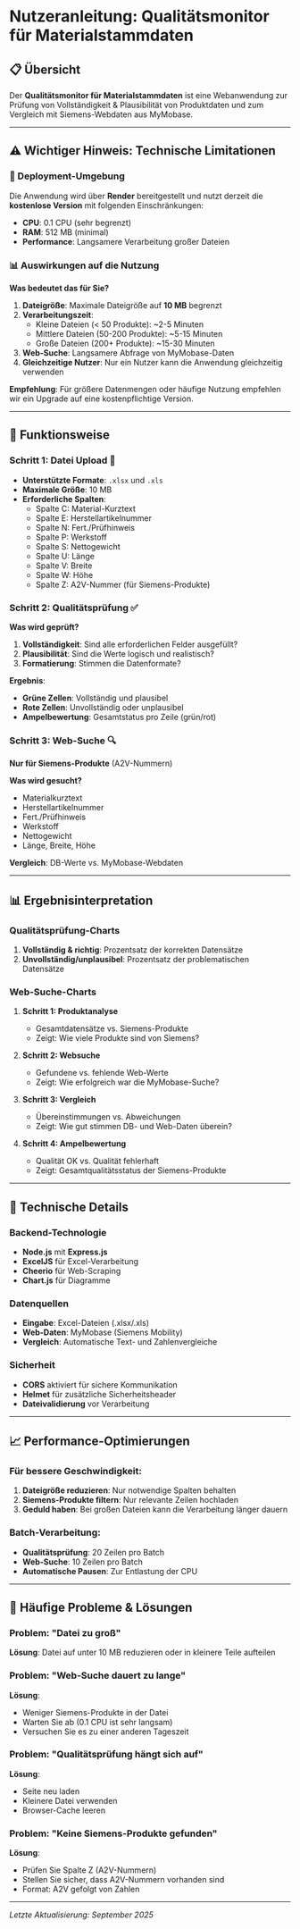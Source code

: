 # Nutzeranleitung: Qualitätsmonitor für Materialstammdaten

## 📋 Übersicht

Der **Qualitätsmonitor für Materialstammdaten** ist eine Webanwendung zur Prüfung von Vollständigkeit & Plausibilität von Produktdaten und zum Vergleich mit Siemens-Webdaten aus MyMobase.

---

## ⚠️ Wichtiger Hinweis: Technische Limitationen

### 🚀 Deployment-Umgebung
Die Anwendung wird über **Render** bereitgestellt und nutzt derzeit die **kostenlose Version** mit folgenden Einschränkungen:

- **CPU**: 0.1 CPU (sehr begrenzt)
- **RAM**: 512 MB (minimal)
- **Performance**: Langsamere Verarbeitung großer Dateien

### 📊 Auswirkungen auf die Nutzung

**Was bedeutet das für Sie?**

1. **Dateigröße**: Maximale Dateigröße auf **10 MB** begrenzt
2. **Verarbeitungszeit**: 
   - Kleine Dateien (< 50 Produkte): ~2-5 Minuten
   - Mittlere Dateien (50-200 Produkte): ~5-15 Minuten
   - Große Dateien (200+ Produkte): ~15-30 Minuten
3. **Web-Suche**: Langsamere Abfrage von MyMobase-Daten
4. **Gleichzeitige Nutzer**: Nur ein Nutzer kann die Anwendung gleichzeitig verwenden

**Empfehlung**: Für größere Datenmengen oder häufige Nutzung empfehlen wir ein Upgrade auf eine kostenpflichtige Version.

---

## 🎯 Funktionsweise

### Schritt 1: Datei Upload 📁
- **Unterstützte Formate**: `.xlsx` und `.xls`
- **Maximale Größe**: 10 MB
- **Erforderliche Spalten**: 
  - Spalte C: Material-Kurztext
  - Spalte E: Herstellartikelnummer
  - Spalte N: Fert./Prüfhinweis
  - Spalte P: Werkstoff
  - Spalte S: Nettogewicht
  - Spalte U: Länge
  - Spalte V: Breite
  - Spalte W: Höhe
  - Spalte Z: A2V-Nummer (für Siemens-Produkte)

### Schritt 2: Qualitätsprüfung ✅
**Was wird geprüft?**

1. **Vollständigkeit**: Sind alle erforderlichen Felder ausgefüllt?
2. **Plausibilität**: Sind die Werte logisch und realistisch?
3. **Formatierung**: Stimmen die Datenformate?

**Ergebnis**: 
- **Grüne Zellen**: Vollständig und plausibel
- **Rote Zellen**: Unvollständig oder unplausibel
- **Ampelbewertung**: Gesamtstatus pro Zeile (grün/rot)

### Schritt 3: Web-Suche 🔍
**Nur für Siemens-Produkte** (A2V-Nummern)

**Was wird gesucht?**
- Materialkurztext
- Herstellartikelnummer
- Fert./Prüfhinweis
- Werkstoff
- Nettogewicht
- Länge, Breite, Höhe

**Vergleich**: DB-Werte vs. MyMobase-Webdaten

---

## 📊 Ergebnisinterpretation

### Qualitätsprüfung-Charts
1. **Vollständig & richtig**: Prozentsatz der korrekten Datensätze
2. **Unvollständig/unplausibel**: Prozentsatz der problematischen Datensätze

### Web-Suche-Charts
1. **Schritt 1: Produktanalyse**
   - Gesamtdatensätze vs. Siemens-Produkte
   - Zeigt: Wie viele Produkte sind von Siemens?

2. **Schritt 2: Websuche**
   - Gefundene vs. fehlende Web-Werte
   - Zeigt: Wie erfolgreich war die MyMobase-Suche?

3. **Schritt 3: Vergleich**
   - Übereinstimmungen vs. Abweichungen
   - Zeigt: Wie gut stimmen DB- und Web-Daten überein?

4. **Schritt 4: Ampelbewertung**
   - Qualität OK vs. Qualität fehlerhaft
   - Zeigt: Gesamtqualitätsstatus der Siemens-Produkte

---

## 🔧 Technische Details

### Backend-Technologie
- **Node.js** mit **Express.js**
- **ExcelJS** für Excel-Verarbeitung
- **Cheerio** für Web-Scraping
- **Chart.js** für Diagramme

### Datenquellen
- **Eingabe**: Excel-Dateien (.xlsx/.xls)
- **Web-Daten**: MyMobase (Siemens Mobility)
- **Vergleich**: Automatische Text- und Zahlenvergleiche

### Sicherheit
- **CORS** aktiviert für sichere Kommunikation
- **Helmet** für zusätzliche Sicherheitsheader
- **Dateivalidierung** vor Verarbeitung

---

## 📈 Performance-Optimierungen

### Für bessere Geschwindigkeit:
1. **Dateigröße reduzieren**: Nur notwendige Spalten behalten
2. **Siemens-Produkte filtern**: Nur relevante Zeilen hochladen
3. **Geduld haben**: Bei großen Dateien kann die Verarbeitung länger dauern

### Batch-Verarbeitung:
- **Qualitätsprüfung**: 20 Zeilen pro Batch
- **Web-Suche**: 10 Zeilen pro Batch
- **Automatische Pausen**: Zur Entlastung der CPU

---

## 🚨 Häufige Probleme & Lösungen

### Problem: "Datei zu groß"
**Lösung**: Datei auf unter 10 MB reduzieren oder in kleinere Teile aufteilen

### Problem: "Web-Suche dauert zu lange"
**Lösung**: 
- Weniger Siemens-Produkte in der Datei
- Warten Sie ab (0.1 CPU ist sehr langsam)
- Versuchen Sie es zu einer anderen Tageszeit

### Problem: "Qualitätsprüfung hängt sich auf"
**Lösung**:
- Seite neu laden
- Kleinere Datei verwenden
- Browser-Cache leeren

### Problem: "Keine Siemens-Produkte gefunden"
**Lösung**:
- Prüfen Sie Spalte Z (A2V-Nummern)
- Stellen Sie sicher, dass A2V-Nummern vorhanden sind
- Format: A2V gefolgt von Zahlen


---

*Letzte Aktualisierung: September 2025*

